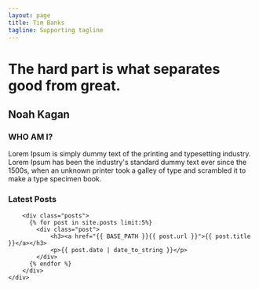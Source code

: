 ```yaml
---
layout: page
title: Tim Banks
tagline: Supporting tagline
---
```


<div id="hello">
    <div class="container">
        <div class="row">
            <div class="col-lg-8 col-lg-offset-2 centered">
                <h1>The hard part is what separates good from great.</h1>
                <h2>Noah Kagan</h2>
            </div>
        </div>
    </div>
</div>

<div id="green">
    <div class="container">
        <div class="row">        
            <div class="col-lg-12 centered">
                <h3>WHO AM I?</h3>
                <p>Lorem Ipsum is simply dummy text of the printing and typesetting industry. Lorem Ipsum has been the industry's standard dummy text ever since the 1500s, when an unknown printer took a galley of type and scrambled it to make a type specimen book.</p>
            </div>
        </div>
    </div>
</div>
  
<div class="container">
    <div class="row centered mt grid">
        <h3>Latest Posts</h3>
        
        <div class="posts">
          {% for post in site.posts limit:5%}
            <div class="post">
                <h3><a href="{{ BASE_PATH }}{{ post.url }}">{{ post.title }}</a></h3>
                <p>{{ post.date | date_to_string }}</p>
            </div>
          {% endfor %}
        </div>
    </div>
</div>